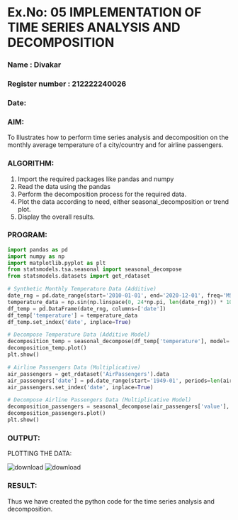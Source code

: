 # Ex.No: 05  IMPLEMENTATION OF TIME SERIES ANALYSIS AND DECOMPOSITION
### Name : Divakar
### Register number : 212222240026
### Date: 


### AIM:
To Illustrates how to perform time series analysis and decomposition on the monthly average temperature of a city/country and for airline passengers.

### ALGORITHM:
1. Import the required packages like pandas and numpy
2. Read the data using the pandas
3. Perform the decomposition process for the required data.
4. Plot the data according to need, either seasonal_decomposition or trend plot.
5. Display the overall results.

### PROGRAM:
```python
import pandas as pd
import numpy as np
import matplotlib.pyplot as plt
from statsmodels.tsa.seasonal import seasonal_decompose
from statsmodels.datasets import get_rdataset

# Synthetic Monthly Temperature Data (Additive)
date_rng = pd.date_range(start='2010-01-01', end='2020-12-01', freq='MS')
temperature_data = np.sin(np.linspace(0, 24*np.pi, len(date_rng))) * 10 + 20 + np.random.normal(0, 2, len(date_rng))
df_temp = pd.DataFrame(date_rng, columns=['date'])
df_temp['temperature'] = temperature_data
df_temp.set_index('date', inplace=True)

# Decompose Temperature Data (Additive Model)
decomposition_temp = seasonal_decompose(df_temp['temperature'], model='additive')
decomposition_temp.plot()
plt.show()

# Airline Passengers Data (Multiplicative)
air_passengers = get_rdataset('AirPassengers').data
air_passengers['date'] = pd.date_range(start='1949-01', periods=len(air_passengers), freq='M')
air_passengers.set_index('date', inplace=True)

# Decompose Airline Passengers Data (Multiplicative Model)
decomposition_passengers = seasonal_decompose(air_passengers['value'], model='multiplicative')
decomposition_passengers.plot()
plt.show()
```



### OUTPUT:

PLOTTING THE DATA:

![download](https://github.com/user-attachments/assets/83c92519-7f23-4790-9364-6802d9bc9e78)
![download](https://github.com/user-attachments/assets/f8527c47-ddfd-4b79-8640-0eab406be911)




### RESULT:
Thus we have created the python code for the time series analysis and decomposition.
